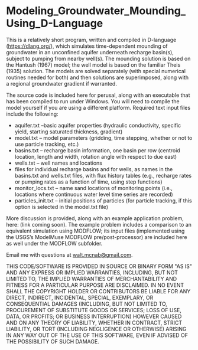# Modeling_Groundwater_Mounding_Using_D-Language
This is a relatively short program, written and compiled in D-language (https://dlang.org/), which simulates time-dependent mounding of groundwater in an unconfined aquifer underneath recharge basin(s), subject to pumping from nearby well(s). The mounding solution is based on the Hantush (1967) model; the well model is based on the familiar Theis (1935) solution. The models are solved separately (with special numerical routines needed for both) and then solutions are superimposed, along with a regional groundwater gradient if warranted.

The source code is included here for perusal, along with an executable that has been compiled to run under Windows. You will need to compile the model yourself if you are using a different platform. Required text input files include the following:

* aquifer.txt –basic aquifer properties (hydraulic conductivity, specific yield, starting saturated thickness, gradient)
* model.txt – model parameters (gridding, time stepping, whether or not to use particle tracking, etc.)
* basins.txt – recharge basin information, one basin per row (centroid location, length and width, rotation angle with respect to due east)
* wells.txt – well names and locations
* files for individual recharge basins and for wells, as names in the basins.txt and wells.txt files, with flux history tables (e.g., recharge rates or pumping rates as a function of time, using step functions)
* monitor_locs.txt – name sand locations of monitoring points (i.e., locations where continuous water level time series are recorded)
* particles_init.txt – initial positions of particles (for particle tracking, if this option is selected in the model.txt file)

More discussion is provided, along with an example application problem, here: (link coming soon). The example problem includes a comparison to an equivalent simulation using MODFLOW; its input files (implemented using the USGS’s ModelMuse MODFLOW pre/post-processor) are included here as well under the MODFLOW subfolder.

Email me with questions at walt.mcnab@gmail.com.

THIS CODE/SOFTWARE IS PROVIDED IN SOURCE OR BINARY FORM "AS IS" AND ANY EXPRESS OR IMPLIED WARRANTIES, INCLUDING, BUT NOT LIMITED TO, THE IMPLIED WARRANTIES OF MERCHANTABILITY AND FITNESS FOR A PARTICULAR PURPOSE ARE DISCLAIMED. IN NO EVENT SHALL THE COPYRIGHT HOLDER OR CONTRIBUTORS BE LIABLE FOR ANY DIRECT, INDIRECT, INCIDENTAL, SPECIAL, EXEMPLARY, OR CONSEQUENTIAL DAMAGES (INCLUDING, BUT NOT LIMITED TO, PROCUREMENT OF SUBSTITUTE GOODS OR SERVICES; LOSS OF USE, DATA, OR PROFITS; OR BUSINESS INTERRUPTION) HOWEVER CAUSED AND ON ANY THEORY OF LIABILITY, WHETHER IN CONTRACT, STRICT LIABILITY, OR TORT (INCLUDING NEGLIGENCE OR OTHERWISE) ARISING IN ANY WAY OUT OF THE USE OF THIS SOFTWARE, EVEN IF ADVISED OF THE POSSIBILITY OF SUCH DAMAGE.


